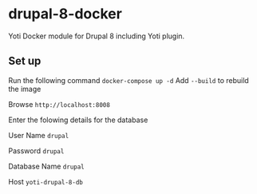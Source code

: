 # drupal-8-docker
Yoti Docker module for Drupal 8 including Yoti plugin.

## Set up
Run the following command `docker-compose up -d` Add `--build` to rebuild the image

Browse `http://localhost:8008`

Enter the folowing details for the database

User Name `drupal`

Password `drupal`

Database Name `drupal`

Host `yoti-drupal-8-db`
